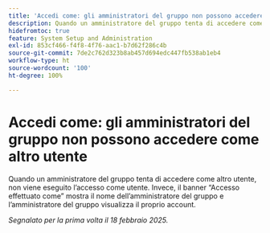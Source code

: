 ```yaml
---
title: 'Accedi come: gli amministratori del gruppo non possono accedere come altro utente'
description: Quando un amministratore del gruppo tenta di accedere come altro utente, non viene eseguito l’accesso come utente. Invece, il banner Accesso effettuato come mostra il nome dell’amministratore del gruppo e l’amministratore del gruppo visualizza il proprio account.
hidefromtoc: true
feature: System Setup and Administration
exl-id: 853cf466-f4f8-4f76-aac1-b7d62f286c4b
source-git-commit: 7de2c762d323b8ab457d694edc447fb538ab1eb4
workflow-type: ht
source-wordcount: '100'
ht-degree: 100%

---
```


# Accedi come: gli amministratori del gruppo non possono accedere come altro utente

Quando un amministratore del gruppo tenta di accedere come altro utente, non viene eseguito l’accesso come utente. Invece, il banner “Accesso effettuato come” mostra il nome dell’amministratore del gruppo e l’amministratore del gruppo visualizza il proprio account.

_Segnalato per la prima volta il 18 febbraio 2025._
